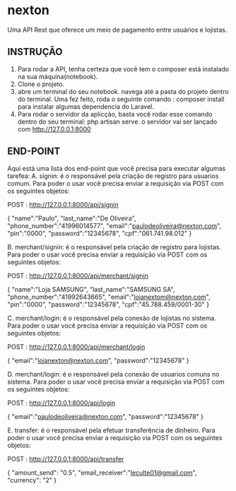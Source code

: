 # nexton
Uma API Rest que oferece um meio de pagamento entre usuários e lojistas.

INSTRUÇÃO
---------------

1. Para rodar a API, tenha certeza que você tem o composer está instalado na sua máquina(notebook). 
2. Clone o projeto.
3. abre um terminal do seu notebook. navega até a pasta do projeto dentro do terminal. Uma fez feito, roda o seguinte comando : composer install para instalar algumas dependencia do Laravel.
4. Para rodar o servidor da aplicção, basta você rodar esse comando dentro do seu terminal: php artisan serve. 
o servidor vai ser lançado com  http://127.0.0.1:8000

END-POINT
---------------

Aqui está uma lista dos end-point que você precisa para executar algumas tarefea:
A. signin: é o responsável pela criação de registro para usuarios comum. Para poder o usar você precisa enviar a requisição via POST com os seguintes objetos:

POST : http://127.0.0.1:8000/api/signin

{
    "name":"Paulo",
    "last_name":"De Oliveira",
    "phone_number":"41996014577",
    "email":"paulodeoliveira@nexton.com",
    "pin":"0000",
    "password":"12345678",
    "cpf":"061.741.98.012"
}

B. merchant/signin: é o responsável pela criação de registro para lojistas. Para poder o usar você precisa enviar a requisição via POST com os seguintes objetos:

POST : http://127.0.0.1:8000/api/merchant/signin

{
    "name":"Loja SAMSUNG",
    "last_name":"SAMSUNG SA",
    "phone_number":"41992643665",
    "email":"lojanextom@nexton.com",
    "pin":"0000",
    "password":"12345678",
    "cpf":"45.788.459/0001-30"
}

C. merchant/login: é o responsável pela conexão de lojistas no sistema. Para poder o usar você precisa enviar a requisição via POST com os seguintes objetos:

POST : http://127.0.0.1:8000/api/merchant/login

{
    "email":"lojanexton@nexton.com",
    "password":"12345678"
}


D. merchant/login: é o responsável pela conexão de usuarios comuns no sistema. Para poder o usar você precisa enviar a requisição via POST com os seguintes objetos:

POST : http://127.0.0.1:8000/api/login

{
    "email":"paulodeoliveira@nexton.com",
    "password":"12345678"
}

E. transfer: é o responsável pela efetuar transferência de dinheiro. Para poder o usar você precisa enviar a requisição via POST com os seguintes objetos:

POST : http://127.0.0.1:8000/api/transfer

{
    "amount_send": "0.5", 
    "email_receiver":"leculte01@gmail.com",
    "currency": "2"
}










